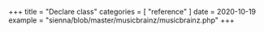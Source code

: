 +++
title = "Declare class"
categories = [ "reference" ]
date = 2020-10-19
example = "sienna/blob/master/musicbrainz/musicbrainz.php"
+++
